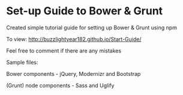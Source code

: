 Set-up Guide to Bower & Grunt
===========

Created simple tutorial guide for setting up Bower &amp; Grunt using npm

To view: http://buzzlightyear182.github.io/Start-Guide/

Feel free to comment if there are any mistakes



Sample files:

Bower components - jQuery, Modernizr and Bootstrap

(Grunt) node components - Sass and Uglify
